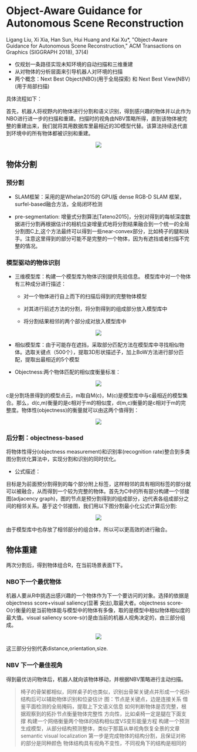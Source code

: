 # Object-Aware Guidance for Autonomous Scene Reconstruction

Ligang Liu, Xi Xia, Han Sun, Hui Huang and Kai Xu*, "Object-Aware Guidance for Autonomous Scene Reconstruction," ACM Transactions on Graphics (SIGGRAPH 2018), 37(4)

* 仅规划一条路径实现未知环境的自动扫描和三维重建
* 从对物体的分析层面来引导机器人对环境的扫描
* 两个概念：Next Best Object(NBO)(用于全局探索) 和 Next Best View(NBV)(用于局部扫描)

具体流程如下：

首先，机器人将视野内的物体进行分割和语义识别，得到感兴趣的物体并以此作为NBO进行进一步的扫描和重建。扫描时的视角由NBV策略所得，直到该物体被完整的重建出来，我们就将其用数据库里最相近的3D模型代替。该算法持续迭代直到环境中的所有物体都被识别和重建。

<div align="center">
<img src="https://i.loli.net/2018/08/09/5b6bad8439ebb.png"  />
</div>

## 物体分割

### 预分割

* SLAM框架：采用的是Whelan2015的 GPU版 dense RGB-D SLAM 框架，surfel-based融合方法，全局闭环检测

* pre-segmentation: 增量式分割算法[Tateno2015]，分别对得到的每帧深度数据进行分割再根据估计的相机位姿增量式地将分割结果融合到一个统一的全局分割图C上,这个方法最终可以得到一些near-convex部分，比如椅子的腿和扶手。注意这里得到的部分可能不是完整的一个物体，因为有遮挡或者扫描不完整的情况。

### 模型驱动的物体识别

* 三维模型库：构建一个模型库为物体识别提供先验信息。 模型库中对一个物体有三种成分进行描述：
  * 对一个物体进行自上而下的扫描后得到的完整物体模型

  * 对其进行前述方法的分割，将分割得到的组成部分放入模型库中

  * 将分割结果相邻的两个部分成对放入模型库中

<div align="center">
<img src="https://i.loli.net/2018/08/09/5b6bf020924ae.png"  />
</div>

* 相似模型库：由于可能存在遮挡，采取部分匹配方法在模型库中寻找相似物体。选取关键点（500个），提取3D形状描述子，加上BoW方法进行部分匹配，提取出最相近的5个模型

* Objectness:两个物体匹配的相似度衡量标准：

<div align="center">
<img src="https://i.loli.net/2018/08/09/5b6bfa2a24a2c.png"  />
</div>

c是分割场景得到的模型点云，m取自M(c)，M(c)是模型库中与c最相近的模型集合。那么，d(c,m)衡量的是c相对于m的相似度，d(m,c)衡量的是c相对于m的完整度。物体性(objectness)的衡量就可以由这两个值得到：

<div align="center">
<img src="https://i.loli.net/2018/08/09/5b6bfa2da3955.png"  />
</div>

### 后分割：objectness-based

将物体性得分(objectness measurement)和识别率(recognition rate)整合到多类图分割优化算法中，实现分割和识别的同时优化。

* 公式描述：

 目标是为前面预分割得到的每个部分附上标签，这样相邻的具有相同标签的部分就可以被融合，从而得到一个较为完整的物体。首先为C中的所有部分构建一个邻接图(adjacency graph)，图的节点是预分割得到的组成部分，边代表各组成部分之间的相邻关系。基于这个邻接图，我们用以下图分割最小化公式计算后分割:
 
 
<div align="center">
<img src="https://i.loli.net/2018/08/09/5b6bff651ac0a.png"  />
</div>

由于模型库中也存放了相邻部分的组合体，所以可以更高效的进行融合。

## 物体重建

两次分割后，得到物体组合R，在当前场景表面T下。

### NBO下一个最优物体

机器人要从R中挑选出感兴趣的一个物体作为下一个要访问的对象。选择的依据是objectness score+visual saliency(显著 突出),取最大者。objectness score- O(r)衡量的是当前物体能与模型中的物体有多像，取的是模型中相似物体相似度的最大值。visual saliency score-s(r)是由当前的机器人视角决定的，由三部分组成。

<div align="center">
<img src="https://i.loli.net/2018/08/09/5b6c055dada8e.png"  />
</div>

这三部分分别代表distance,orientation,size.

### NBV 下一个最佳视角

得到最优访问物体后，机器人就向该物体移动，并根据NBV策略进行主动扫描。 

> 椅子的骨架都相似，同样桌子的也类似，识别出骨架关键点并形成一个拓扑结构后可以辅助物体识别和位姿估计
  图：节点是关键点，边是连接关系
  借鉴平面检测的全局掩码，提取上下文语义信息
  如何判断物体是否完整，根据观察到的拓扑节点衡量物体完整性
  方向性，比如桌椅一定是腿在下面支撑
  构建一个网络衡量两个物体的结构相似度VS变形能量方程
  构建一个预测生成模型，从部分结构预测整体，类似于那篇从单视角恢复全景的文章semantic visual localization
  第一步是完成物体的结构分割，且保证对称的部分是同种颜色
  物体结构具有视角不变性，不同视角下的结构是相同的

